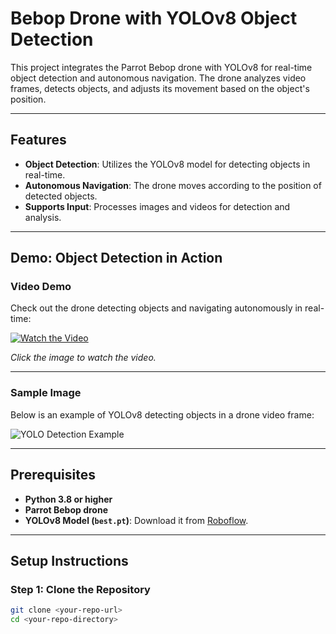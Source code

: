 # Bebop Drone with YOLOv8 Object Detection

This project integrates the Parrot Bebop drone with YOLOv8 for real-time object detection and autonomous navigation. The drone analyzes video frames, detects objects, and adjusts its movement based on the object's position.

---

## Features
- **Object Detection**: Utilizes the YOLOv8 model for detecting objects in real-time.
- **Autonomous Navigation**: The drone moves according to the position of detected objects.
- **Supports Input**: Processes images and videos for detection and analysis.

---

## Demo: Object Detection in Action

### Video Demo
Check out the drone detecting objects and navigating autonomously in real-time:

[![Watch the Video](https://img.youtube.com/vi/YOUR_VIDEO_ID/maxresdefault.jpg)](https://www.youtube.com/watch?v=YOUR_VIDEO_ID)

*Click the image to watch the video.*

---

### Sample Image
Below is an example of YOLOv8 detecting objects in a drone video frame:

![YOLO Detection Example](path/to/detected_image.jpg)

---

## Prerequisites
- **Python 3.8 or higher**
- **Parrot Bebop drone**
- **YOLOv8 Model (`best.pt`)**: Download it from [Roboflow](https://universe.roboflow.com/window/window-labeling).

---

## Setup Instructions

### Step 1: Clone the Repository
```bash
git clone <your-repo-url>
cd <your-repo-directory>
